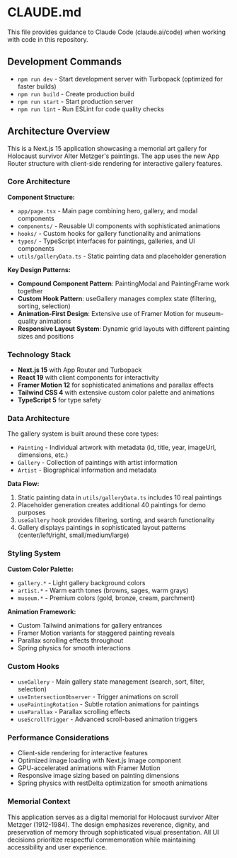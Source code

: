 # CLAUDE.md

This file provides guidance to Claude Code (claude.ai/code) when working with code in this repository.

## Development Commands

- `npm run dev` - Start development server with Turbopack (optimized for faster builds)
- `npm run build` - Create production build
- `npm run start` - Start production server
- `npm run lint` - Run ESLint for code quality checks

## Architecture Overview

This is a Next.js 15 application showcasing a memorial art gallery for Holocaust survivor Alter Metzger's paintings. The app uses the new App Router structure with client-side rendering for interactive gallery features.

### Core Architecture

**Component Structure:**
- `app/page.tsx` - Main page combining hero, gallery, and modal components
- `components/` - Reusable UI components with sophisticated animations
- `hooks/` - Custom hooks for gallery functionality and animations
- `types/` - TypeScript interfaces for paintings, galleries, and UI components
- `utils/galleryData.ts` - Static painting data and placeholder generation

**Key Design Patterns:**
- **Compound Component Pattern**: PaintingModal and PaintingFrame work together
- **Custom Hook Pattern**: useGallery manages complex state (filtering, sorting, selection)
- **Animation-First Design**: Extensive use of Framer Motion for museum-quality animations
- **Responsive Layout System**: Dynamic grid layouts with different painting sizes and positions

### Technology Stack

- **Next.js 15** with App Router and Turbopack
- **React 19** with client components for interactivity
- **Framer Motion 12** for sophisticated animations and parallax effects
- **Tailwind CSS 4** with extensive custom color palette and animations
- **TypeScript 5** for type safety

### Data Architecture

The gallery system is built around these core types:
- `Painting` - Individual artwork with metadata (id, title, year, imageUrl, dimensions, etc.)
- `Gallery` - Collection of paintings with artist information
- `Artist` - Biographical information and metadata

**Data Flow:**
1. Static painting data in `utils/galleryData.ts` includes 10 real paintings
2. Placeholder generation creates additional 40 paintings for demo purposes
3. `useGallery` hook provides filtering, sorting, and search functionality
4. Gallery displays paintings in sophisticated layout patterns (center/left/right, small/medium/large)

### Styling System

**Custom Color Palette:**
- `gallery.*` - Light gallery background colors
- `artist.*` - Warm earth tones (browns, sages, warm grays)
- `museum.*` - Premium colors (gold, bronze, cream, parchment)

**Animation Framework:**
- Custom Tailwind animations for gallery entrances
- Framer Motion variants for staggered painting reveals
- Parallax scrolling effects throughout
- Spring physics for smooth interactions

### Custom Hooks

- `useGallery` - Main gallery state management (search, sort, filter, selection)
- `useIntersectionObserver` - Trigger animations on scroll
- `usePaintingRotation` - Subtle rotation animations for paintings
- `useParallax` - Parallax scrolling effects
- `useScrollTrigger` - Advanced scroll-based animation triggers

### Performance Considerations

- Client-side rendering for interactive features
- Optimized image loading with Next.js Image component
- GPU-accelerated animations with Framer Motion
- Responsive image sizing based on painting dimensions
- Spring physics with restDelta optimization for smooth animations

### Memorial Context

This application serves as a digital memorial for Holocaust survivor Alter Metzger (1912-1984). The design emphasizes reverence, dignity, and preservation of memory through sophisticated visual presentation. All UI decisions prioritize respectful commemoration while maintaining accessibility and user experience.